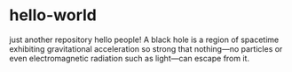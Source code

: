 # hello-world
just another repository
hello people!
A black hole is a region of spacetime exhibiting gravitational acceleration so strong that nothing—no particles or even electromagnetic radiation such as light—can escape from it.
